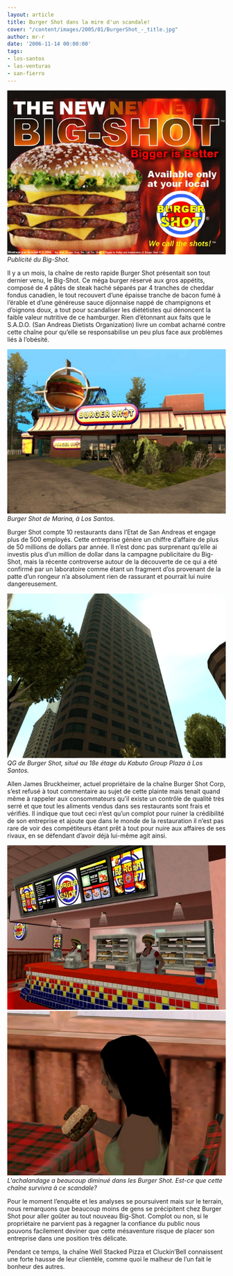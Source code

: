 ```yaml
---
layout: article
title: Burger Shot dans la mire d'un scandale!
cover: "/content/images/2005/01/BurgerShot_-_title.jpg"
author: mr-r
date: '2006-11-14 00:00:00'
tags:
- los-santos
- las-venturas
- san-fierro
---
```


![Publicité du Big-Shot.](/content/images/2005/01/BurgerShot_-_big-shot_poster.jpg)
_Publicité du Big-Shot._

Il y a un mois, la chaîne de resto rapide Burger Shot présentait son tout dernier venu, le Big-Shot. Ce méga burger réservé aux gros appétits, composé de 4 pâtés de steak haché séparés par 4 tranches de cheddar fondus canadien, le tout recouvert d’une épaisse tranche de bacon fumé à l’érable et d’une généreuse sauce dijonnaise nappé de champignons et d’oignons doux, a tout pour scandaliser les diététistes qui dénoncent la faible valeur nutritive de ce hamburger. Rien d’étonnant aux faits que le S.A.D.O. (San Andreas Dietists Organization) livre un combat acharné contre cette chaîne pour qu’elle se responsabilise un peu plus face aux problèmes liés à l’obésité.

![Burger Shot de Marina, à Los Santos.](/content/images/2005/01/BurgerShot_-_title.jpg)
_Burger Shot de Marina, à Los Santos._

Burger Shot compte 10 restaurants dans l’Etat de San Andreas et engage plus de 500 employés. Cette entreprise génère un chiffre d’affaire de plus de 50 millions de dollars par année. Il n’est donc pas surprenant qu’elle ai investis plus d’un million de dollar dans la campagne publicitaire du Big-Shot, mais la récente controverse autour de la découverte de ce qui a été confirmé par un laboratoire comme étant un fragment d’os provenant de la patte d’un rongeur n’a absolument rien de rassurant et pourrait lui nuire dangereusement.

![QG de Burger Shot, situé au 18e étage du Kabuto Group Plaza à Los Santos.](/content/images/2005/01/BurgerShot_-_Headquarter.jpg)
_QG de Burger Shot, situé au 18e étage du Kabuto Group Plaza à Los Santos._

Allen James Bruckheimer, actuel propriétaire de la chaîne Burger Shot Corp, s’est refusé à tout commentaire au sujet de cette plainte mais tenait quand même à rappeler aux consommateurs qu’il existe un contrôle de qualité très serré et que tout les aliments vendus dans ses restaurants sont frais et vérifiés. Il indique que tout ceci n’est qu’un complot pour ruiner la crédibilité de son entreprise et ajoute que dans le monde de la restauration il n’est pas rare de voir des compétiteurs étant prêt à tout pour nuire aux affaires de ses rivaux, en se défendant d’avoir déjà&nbsp;lui-même agit ainsi.

![](/content/images/2005/01/BurgerShot_-_comptoir.jpg)
![L'achalandage a beaucoup diminué dans les Burger Shot. Est-ce que cette chaîne survivra à ce scandale?](/content/images/2005/01/BurgerShot_-_customer.jpg)
_L'achalandage a beaucoup diminué dans les Burger Shot. Est-ce que cette chaîne survivra à ce scandale?_

Pour le moment l’enquête et les analyses se poursuivent mais sur le terrain, nous remarquons que beaucoup moins de gens se précipitent chez Burger Shot pour aller goûter au tout nouveau Big-Shot. Complot ou non, si le propriétaire ne parvient pas à regagner la confiance du public nous pouvons facilement deviner que cette mésaventure risque de placer son entreprise dans une position très délicate.

Pendant ce temps, la chaîne Well Stacked Pizza et Cluckin’Bell connaissent une forte hausse de leur clientèle, comme quoi le malheur de l’un fait le bonheur des autres.